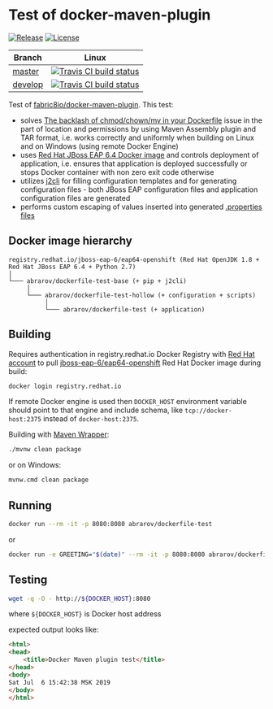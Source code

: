 # Test of docker-maven-plugin

[![Release](https://img.shields.io/github/release/mabrarov/dockerfile-test)](https://github.com/mabrarov/dockerfile-test/releases/latest)
[![License](https://img.shields.io/github/license/mabrarov/dockerfile-test.svg)](https://github.com/mabrarov/dockerfile-test/tree/master/LICENSE)

Branch | Linux
-------|-------
[master](https://github.com/mabrarov/dockerfile-test/tree/master) | [![Travis CI build status](https://travis-ci.com/mabrarov/dockerfile-test.svg?branch=master)](https://travis-ci.com/mabrarov/dockerfile-test)
[develop](https://github.com/mabrarov/dockerfile-test/tree/develop) | [![Travis CI build status](https://travis-ci.com/mabrarov/dockerfile-test.svg?branch=develop)](https://travis-ci.com/mabrarov/dockerfile-test)

Test of [fabric8io/docker-maven-plugin](https://github.com/fabric8io/docker-maven-plugin). 
This test:

* solves [The backlash of chmod/chown/mv in your Dockerfile](https://medium.com/@lmakarov/the-backlash-of-chmod-chown-mv-in-your-dockerfile-f12fe08c0b55) 
  issue in the part of location and permissions by using Maven Assembly plugin and TAR format, i.e. works correctly and
  uniformly when building on Linux and on Windows (using remote Docker Engine)
* uses [Red Hat JBoss EAP 6.4 Docker image](https://access.redhat.com/containers/#/registry.access.redhat.com/jboss-eap-6/eap64-openshift)
  and controls deployment of application, i.e. ensures that application is deployed successfully or stops 
  Docker container with non zero exit code otherwise
* utilizes [j2cli](https://github.com/kolypto/j2cli) for filling configuration templates and for generating 
  configuration files - both JBoss EAP configuration files and application configuration files are generated
* performs custom escaping of values inserted into generated [.properties files](https://en.wikipedia.org/wiki/.properties)

## Docker image hierarchy

```text
registry.redhat.io/jboss-eap-6/eap64-openshift (Red Hat OpenJDK 1.8 + Red Hat JBoss EAP 6.4 + Python 2.7)
│
└─── abrarov/dockerfile-test-base (+ pip + j2cli)
     │
     └─── abrarov/dockerfile-test-hollow (+ configuration + scripts)
          │
          └─── abrarov/dockerfile-test (+ application)
```

## Building

Requires authentication in registry.redhat.io Docker Registry with [Red Hat account](https://www.redhat.com/wapps/ugc/register.html) 
to pull 
[jboss-eap-6/eap64-openshift](https://access.redhat.com/containers/#/registry.access.redhat.com/jboss-eap-6/eap64-openshift) 
Red Hat Docker image during build:

```bash
docker login registry.redhat.io
```

If remote Docker engine is used then `DOCKER_HOST` environment variable should point to that engine
and include schema, like `tcp://docker-host:2375` instead of `docker-host:2375`.

Building with [Maven Wrapper](https://github.com/takari/maven-wrapper):

```bash
./mvnw clean package
```

or on Windows:

```bash
mvnw.cmd clean package
```

## Running

```bash
docker run --rm -it -p 8080:8080 abrarov/dockerfile-test
```

or 

```bash
docker run -e GREETING="$(date)" --rm -it -p 8080:8080 abrarov/dockerfile-test
```

## Testing

```bash
wget -q -O - http://${DOCKER_HOST}:8080
```

where `${DOCKER_HOST}` is Docker host address

expected output looks like:

```html
<html>
<head>
    <title>Docker Maven plugin test</title>
</head>
<body>
Sat Jul  6 15:42:38 MSK 2019
</body>
</html>
```
